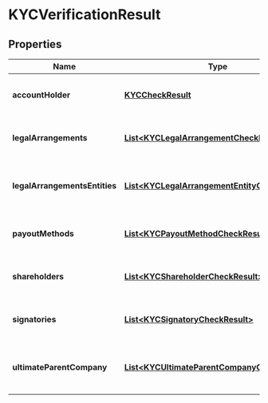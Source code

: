 

# KYCVerificationResult


## Properties

| Name | Type | Description | Notes |
|------------ | ------------- | ------------- | -------------|
|**accountHolder** | [**KYCCheckResult**](KYCCheckResult.md) | The results of the checks on the account holder. |  [optional] |
|**legalArrangements** | [**List&lt;KYCLegalArrangementCheckResult&gt;**](KYCLegalArrangementCheckResult.md) | The results of the checks on the legal arrangements. |  [optional] |
|**legalArrangementsEntities** | [**List&lt;KYCLegalArrangementEntityCheckResult&gt;**](KYCLegalArrangementEntityCheckResult.md) | The results of the checks on the legal arrangement entities. |  [optional] |
|**payoutMethods** | [**List&lt;KYCPayoutMethodCheckResult&gt;**](KYCPayoutMethodCheckResult.md) | The results of the checks on the payout methods. |  [optional] |
|**shareholders** | [**List&lt;KYCShareholderCheckResult&gt;**](KYCShareholderCheckResult.md) | The results of the checks on the shareholders. |  [optional] |
|**signatories** | [**List&lt;KYCSignatoryCheckResult&gt;**](KYCSignatoryCheckResult.md) | The results of the checks on the signatories. |  [optional] |
|**ultimateParentCompany** | [**List&lt;KYCUltimateParentCompanyCheckResult&gt;**](KYCUltimateParentCompanyCheckResult.md) | The result of the check on the Ultimate Parent Company. |  [optional] |




